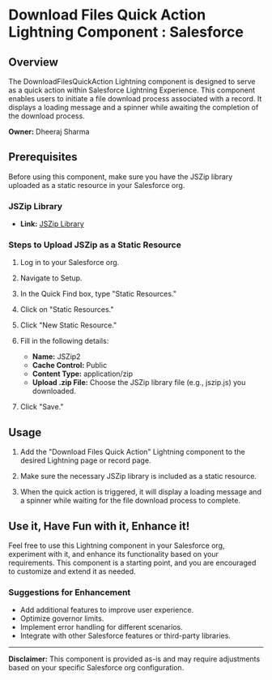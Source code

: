 # Download Files Quick Action Lightning Component : Salesforce

## Overview

The DownloadFilesQuickAction Lightning component is designed to serve as a quick action within Salesforce Lightning Experience. This component enables users to initiate a file download process associated with a record. It displays a loading message and a spinner while awaiting the completion of the download process.

**Owner:** Dheeraj Sharma

## Prerequisites

Before using this component, make sure you have the JSZip library uploaded as a static resource in your Salesforce org.

### JSZip Library

- **Link:** [JSZip Library](https://cdnjs.com/libraries/jszip)
  
### Steps to Upload JSZip as a Static Resource

1. Log in to your Salesforce org.

2. Navigate to Setup.

3. In the Quick Find box, type "Static Resources."

4. Click on "Static Resources."

5. Click "New Static Resource."

6. Fill in the following details:
   - **Name:** JSZip2
   - **Cache Control:** Public
   - **Content Type:** application/zip
   - **Upload .zip File:** Choose the JSZip library file (e.g., jszip.js) you downloaded.

7. Click "Save."

## Usage

1. Add the "Download Files Quick Action" Lightning component to the desired Lightning page or record page.

2. Make sure the necessary JSZip library is included as a static resource.

3. When the quick action is triggered, it will display a loading message and a spinner while waiting for the file download process to complete.

## Use it, Have Fun with it, Enhance it!

Feel free to use this Lightning component in your Salesforce org, experiment with it, and enhance its functionality based on your requirements. This component is a starting point, and you are encouraged to customize and extend it as needed.

### Suggestions for Enhancement

- Add additional features to improve user experience.
- Optimize governor limits.
- Implement error handling for different scenarios.
- Integrate with other Salesforce features or third-party libraries.

---

**Disclaimer:** This component is provided as-is and may require adjustments based on your specific Salesforce org configuration.
